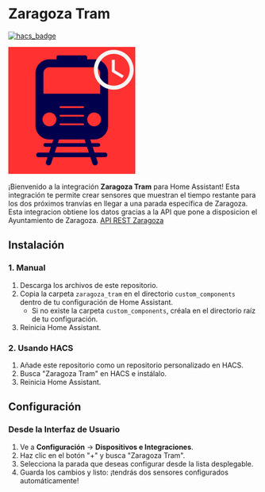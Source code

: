 # **Zaragoza Tram**
[![hacs_badge](https://img.shields.io/badge/HACS-Default-orange.svg)](https://github.com/custom-components/hacs)

![logo tranvia y reloj](logo.png)

¡Bienvenido a la integración **Zaragoza Tram** para Home Assistant! Esta integración te permite crear sensores que muestran el tiempo restante para los dos próximos tranvías en llegar a una parada específica de Zaragoza.
Esta integracion obtiene los datos gracias a la API que pone a disposicion el Ayuntamiento de Zaragoza. [API REST Zaragoza](https://www.zaragoza.es/sede/portal/datos-abiertos/servicio/catalogo/327) 

## **Instalación**

### **1. Manual**

1. Descarga los archivos de este repositorio.
2. Copia la carpeta `zaragoza_tram` en el directorio `custom_components` dentro de tu configuración de Home Assistant.
    - Si no existe la carpeta `custom_components`, créala en el directorio raíz de tu configuración.
3. Reinicia Home Assistant.

### **2. Usando HACS**

1. Añade este repositorio como un repositorio personalizado en HACS.
2. Busca "Zaragoza Tram" en HACS e instálalo.
3. Reinicia Home Assistant.

## **Configuración**

### **Desde la Interfaz de Usuario**

1. Ve a **Configuración** → **Dispositivos e Integraciones**.
2. Haz clic en el botón "+" y busca "Zaragoza Tram".
3. Selecciona la parada que deseas configurar desde la lista desplegable.
4. Guarda los cambios y listo: ¡tendrás dos sensores configurados automáticamente!
